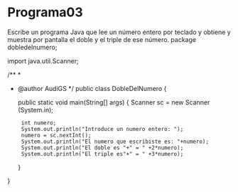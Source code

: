 # Programa03
Escribe un programa Java que lee un número entero por teclado y obtiene y muestra por pantalla el doble y el triple de ese número.
package dobledelnumero;

import java.util.Scanner;

/**
 *
 * @author AudiGS
 */
public class DobleDelNumero {

    
    public static void main(String[] args) {
        Scanner sc = new Scanner (System.in);
       
        int numero;
        System.out.println("Introduce un numero entero: ");
        numero = sc.nextInt();
        System.out.println("El numero que escribiste es: "+numero);
        System.out.println("El doble es "+" = " +2*numero);
        System.out.println("El triple es"+" = " +3*numero);
        
        
    }
    
}
